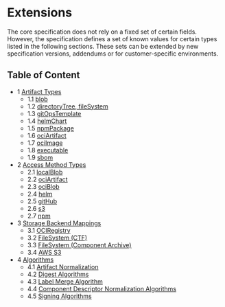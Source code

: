 # Extensions

The core specification does not rely on a fixed set of certain fields.
However, the specification defines a set of known values for certain types
listed in the following sections. These sets can be extended by new specification versions,
addendums or for customer-specific environments.

## Table of Content

* 1 [Artifact Types](01-artifact-types/README.md)
  * 1.1 [blob](01-artifact-types/blob.md)
  * 1.2 [directoryTree, fileSystem](01-artifact-types/file-system.md)
  * 1.3 [gitOpsTemplate](01-artifact-types/gitops.md)
  * 1.4 [helmChart](01-artifact-types/helmchart.md)
  * 1.5 [npmPackage](01-artifact-types/npm.md)
  * 1.6 [ociArtifact](01-artifact-types/oci-artifact.md)
  * 1.7 [ociImage](01-artifact-types/oci-image.md)
  * 1.8 [executable](01-artifact-types/executable.md)
  * 1.9 [sbom](01-artifact-types/sbom.md)
* 2 [Access Method Types](02-access-types/README.md)
  * 2.1 [localBlob](02-access-types/localblob.md)
  * 2.2 [ociArtifact](02-access-types/ociartifact.md)
  * 2.3 [ociBlob](02-access-types/ociblob.md)
  * 2.4 [helm](02-access-types/elm.md)
  * 2.5 [gitHub](02-access-types/github.md)
  * 2.6 [s3](02-access-types/s3.md)
  * 2.7 [npm](02-access-types/npm.md)
* 3 [Storage Backend Mappings](03-storage-backends/README.md)
  * 3.1 [OCIRegistry](03-storage-backends/oci.md)
  * 3.2 [FileSystem (CTF)](03-storage-backends/ctf.md)
  * 3.3 [FileSystem (Component Archive)](03-storage-backends/component-archive.md)
  * 3.4 [AWS S3](03-storage-backends/s3.md)
* 4 [Algorithms](04-algorithms/README.md)
  * 4.1 [Artifact Normalization](04-algorithms/artifact-normalization-types.md)
  * 4.2 [Digest Algorithms](04-algorithms/label-merge-algorithms.md)
  * 4.3 [Label Merge Algorithm](04-algorithms/digest-algorithms.md)
  * 4.4 [Component Descriptor Normalization Algorithms](04-algorithms/component-descriptor-normalization-algorithms.md)
  * 4.5 [Signing Algorithms](04-algorithms/signing-algorithms.md)
